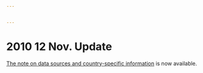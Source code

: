 ```yaml
---


---
```


<h1 id="nov.-update">2010 12 Nov. Update</h1>
<p><a href="BLData/footnotes_v1.2.xls">The note on data sources and country-specific information</a> is now available.</p>

